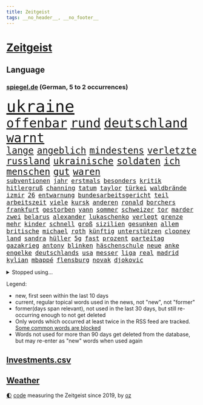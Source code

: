 ```yaml
---
title: Zeitgeist
tags: __no_header__, __no_footer__
---
```


# [Zeitgeist](https://oliz.io/zeitgeist/)

## Language

<h3><a href="https://www.spiegel.de" target="_blank">spiegel.de</a> (German, 5 to 2 occurrences)</h3>
<p style="font-family:monospace">
<span style="font-size:32pt"><a href="news_links.html#ukraine" class="current">ukraine</a></span>
<br>
<span style="font-size:25pt"><a href="news_links.html#offenbar" class="current">offenbar</a></span>
<span style="font-size:25pt"><a href="news_links.html#rund" class="current">rund</a></span>
<span style="font-size:25pt"><a href="news_links.html#deutschland" class="current">deutschland</a></span>
<span style="font-size:25pt"><a href="news_links.html#warnt" class="current">warnt</a></span>
<br>
<span style="font-size:18pt"><a href="news_links.html#lange" class="current">lange</a></span>
<span style="font-size:18pt"><a href="news_links.html#angeblich" class="current">angeblich</a></span>
<span style="font-size:18pt"><a href="news_links.html#mindestens" class="current">mindestens</a></span>
<span style="font-size:18pt"><a href="news_links.html#verletzte" class="current">verletzte</a></span>
<span style="font-size:18pt"><a href="news_links.html#russland" class="current">russland</a></span>
<span style="font-size:18pt"><a href="news_links.html#ukrainische" class="current">ukrainische</a></span>
<span style="font-size:18pt"><a href="news_links.html#soldaten" class="current">soldaten</a></span>
<span style="font-size:18pt"><a href="news_links.html#ich" class="current">ich</a></span>
<span style="font-size:18pt"><a href="news_links.html#menschen" class="current">menschen</a></span>
<span style="font-size:18pt"><a href="news_links.html#gut" class="current">gut</a></span>
<span style="font-size:18pt"><a href="news_links.html#waren" class="current">waren</a></span>
<br>
<span style="font-size:12pt"><a href="news_links.html#subventionen" class="current">subventionen</a></span>
<span style="font-size:12pt"><a href="news_links.html#jahr" class="current">jahr</a></span>
<span style="font-size:12pt"><a href="news_links.html#erstmals" class="current">erstmals</a></span>
<span style="font-size:12pt"><a href="news_links.html#besonders" class="current">besonders</a></span>
<span style="font-size:12pt"><a href="news_links.html#kritik" class="current">kritik</a></span>
<span style="font-size:12pt"><a href="news_links.html#hitlergruß" class="current">hitlergruß</a></span>
<span style="font-size:12pt"><a href="news_links.html#channing" class="new">channing</a></span>
<span style="font-size:12pt"><a href="news_links.html#tatum" class="current">tatum</a></span>
<span style="font-size:12pt"><a href="news_links.html#taylor" class="current">taylor</a></span>
<span style="font-size:12pt"><a href="news_links.html#türkei" class="current">türkei</a></span>
<span style="font-size:12pt"><a href="news_links.html#waldbrände" class="current">waldbrände</a></span>
<span style="font-size:12pt"><a href="news_links.html#izmir" class="current">izmir</a></span>
<span style="font-size:12pt"><a href="news_links.html#26" class="current">26</a></span>
<span style="font-size:12pt"><a href="news_links.html#entwarnung" class="current">entwarnung</a></span>
<span style="font-size:12pt"><a href="news_links.html#bundesarbeitsgericht" class="current">bundesarbeitsgericht</a></span>
<span style="font-size:12pt"><a href="news_links.html#teil" class="current">teil</a></span>
<span style="font-size:12pt"><a href="news_links.html#arbeitszeit" class="current">arbeitszeit</a></span>
<span style="font-size:12pt"><a href="news_links.html#viele" class="current">viele</a></span>
<span style="font-size:12pt"><a href="news_links.html#kursk" class="current">kursk</a></span>
<span style="font-size:12pt"><a href="news_links.html#anderen" class="current">anderen</a></span>
<span style="font-size:12pt"><a href="news_links.html#ronald" class="current">ronald</a></span>
<span style="font-size:12pt"><a href="news_links.html#borchers" class="new">borchers</a></span>
<span style="font-size:12pt"><a href="news_links.html#frankfurt" class="current">frankfurt</a></span>
<span style="font-size:12pt"><a href="news_links.html#gestorben" class="current">gestorben</a></span>
<span style="font-size:12pt"><a href="news_links.html#yann" class="new">yann</a></span>
<span style="font-size:12pt"><a href="news_links.html#sommer" class="current">sommer</a></span>
<span style="font-size:12pt"><a href="news_links.html#schweizer" class="current">schweizer</a></span>
<span style="font-size:12pt"><a href="news_links.html#tor" class="current">tor</a></span>
<span style="font-size:12pt"><a href="news_links.html#marder" class="new">marder</a></span>
<span style="font-size:12pt"><a href="news_links.html#zwei" class="current">zwei</a></span>
<span style="font-size:12pt"><a href="news_links.html#belarus" class="current">belarus</a></span>
<span style="font-size:12pt"><a href="news_links.html#alexander" class="current">alexander</a></span>
<span style="font-size:12pt"><a href="news_links.html#lukaschenko" class="current">lukaschenko</a></span>
<span style="font-size:12pt"><a href="news_links.html#verlegt" class="current">verlegt</a></span>
<span style="font-size:12pt"><a href="news_links.html#grenze" class="current">grenze</a></span>
<span style="font-size:12pt"><a href="news_links.html#mehr" class="current">mehr</a></span>
<span style="font-size:12pt"><a href="news_links.html#kinder" class="current">kinder</a></span>
<span style="font-size:12pt"><a href="news_links.html#schnell" class="current">schnell</a></span>
<span style="font-size:12pt"><a href="news_links.html#groß" class="current">groß</a></span>
<span style="font-size:12pt"><a href="news_links.html#sizilien" class="current">sizilien</a></span>
<span style="font-size:12pt"><a href="news_links.html#gesunken" class="current">gesunken</a></span>
<span style="font-size:12pt"><a href="news_links.html#allem" class="current">allem</a></span>
<span style="font-size:12pt"><a href="news_links.html#britische" class="current">britische</a></span>
<span style="font-size:12pt"><a href="news_links.html#michael" class="current">michael</a></span>
<span style="font-size:12pt"><a href="news_links.html#roth" class="current">roth</a></span>
<span style="font-size:12pt"><a href="news_links.html#künftig" class="current">künftig</a></span>
<span style="font-size:12pt"><a href="news_links.html#unterstützen" class="current">unterstützen</a></span>
<span style="font-size:12pt"><a href="news_links.html#clooney" class="current">clooney</a></span>
<span style="font-size:12pt"><a href="news_links.html#land" class="current">land</a></span>
<span style="font-size:12pt"><a href="news_links.html#sandra" class="current">sandra</a></span>
<span style="font-size:12pt"><a href="news_links.html#hüller" class="current">hüller</a></span>
<span style="font-size:12pt"><a href="news_links.html#5g" class="new">5g</a></span>
<span style="font-size:12pt"><a href="news_links.html#fast" class="current">fast</a></span>
<span style="font-size:12pt"><a href="news_links.html#prozent" class="current">prozent</a></span>
<span style="font-size:12pt"><a href="news_links.html#parteitag" class="current">parteitag</a></span>
<span style="font-size:12pt"><a href="news_links.html#gazakrieg" class="current">gazakrieg</a></span>
<span style="font-size:12pt"><a href="news_links.html#antony" class="current">antony</a></span>
<span style="font-size:12pt"><a href="news_links.html#blinken" class="current">blinken</a></span>
<span style="font-size:12pt"><a href="news_links.html#häschenschule" class="new">häschenschule</a></span>
<span style="font-size:12pt"><a href="news_links.html#neue" class="current">neue</a></span>
<span style="font-size:12pt"><a href="news_links.html#anke" class="current">anke</a></span>
<span style="font-size:12pt"><a href="news_links.html#engelke" class="current">engelke</a></span>
<span style="font-size:12pt"><a href="news_links.html#deutschlands" class="current">deutschlands</a></span>
<span style="font-size:12pt"><a href="news_links.html#usa" class="current">usa</a></span>
<span style="font-size:12pt"><a href="news_links.html#messer" class="current">messer</a></span>
<span style="font-size:12pt"><a href="news_links.html#liga" class="current">liga</a></span>
<span style="font-size:12pt"><a href="news_links.html#real" class="current">real</a></span>
<span style="font-size:12pt"><a href="news_links.html#madrid" class="current">madrid</a></span>
<span style="font-size:12pt"><a href="news_links.html#kylian" class="current">kylian</a></span>
<span style="font-size:12pt"><a href="news_links.html#mbappé" class="current">mbappé</a></span>
<span style="font-size:12pt"><a href="news_links.html#flensburg" class="current">flensburg</a></span>
<span style="font-size:12pt"><a href="news_links.html#novak" class="current">novak</a></span>
<span style="font-size:12pt"><a href="news_links.html#djokovic" class="current">djokovic</a></span>
</p>
<details>
<summary>Stopped using...</summary>
<p class="former" style="font-size:12pt">
chelsea(1397) coronapandemie(1397) geeinigt(1397) krankenhäuser(1397) erzielt(1396) legte(1396) merkel(1396) vertrag(1396) winter(1396) eindruck(1395) führende(1395) prüfung(1395) reformen(1395) vorzeitig(1395) ausnahmen(1394) bestimmte(1394) brief(1394) schoss(1394) sicherheitsbehörden(1394) siegt(1394) theater(1394) worten(1394) aufnehmen(1393) entwurf(1393) gutes(1393) solidarität(1393) branche(1392) englische(1392) innenminister(1392) partie(1392) planen(1392) sebastian(1392) statement(1392) steuer(1392) zeugen(1392) gestartet(1391) künftigen(1391) mainz(1391) riesige(1391) treibt(1391) wahrheit(1391) csu(1390) dfb(1390) durchsetzen(1390) leichter(1390) mengen(1390) müssten(1390) reißt(1390) waffe(1390) anbieten(1389) erschossen(1389) längere(1389) nein(1389) pressekonferenz(1389) schildert(1389) treffer(1389) anteil(1388) beschäftigt(1388) einstieg(1388) leichen(1388) rapper(1388) sanktionen(1388) staatschef(1388) berlins(1387) bundesrepublik(1387) hieß(1387) märchen(1387) ungarns(1387) vereinigten(1387) 6(1386) anlass(1386) botschaften(1386) frust(1386) haltung(1386) jüngeren(1386) lügen(1386) rechts(1386) berufung(1385) demonstrationen(1385) enthüllt(1385) lastwagen(1385) pflege(1385) verstärkt(1385) verändern(1385) ausbau(1384) modell(1384) produzieren(1384) allianz(1383) freie(1383) schiedsrichter(1383) versprochen(1383) wälder(1383) heil(1382) hubertus(1382) offiziellen(1382) saarland(1381) spott(1381) weite(1381) kontakte(1380) verbindet(1380) lkw(1379) sache(1378) verschwand(1378) klären(1377) anzeichen(1376) gestürzt(1376) halb(1374) konsum(1374) tiefen(1374) frisch(1372) belegen(1371) beschlagnahmt(1371) händler(1369) kooperation(1369) top(1369) analysiert(1367) favorit(1366) munition(1349) tuchel(1344) einblicke(1343) empfangen(1343) drohne(1340) sammeln(1336) festgesetzt(1310) öffnet(1278) hochschulen(1242) orte(1232) unis(1210) abgegeben(1166) felix(1152) kolumbien(1142) truppe(1134) ausnahme(1130) bundesanwaltschaft(1120) schrumpft(1120) günstiges(1078) verletzten(1062) einigt(1033) abschreckung(1023) regierungschefin(1023) umsetzung(1004) methode(1000) gestört(991) rande(991) dutzenden(977) otto(976) verschiedenen(966) verabschieden(961) zerstörung(945) ring(937) hauptbahnhof(931) zusammenhalt(931) desto(930) expremier(927) geplatzt(926) überwachung(925) 49(913) einheit(913) mut(902) transparenz(898) abseits(894) lücken(885) brandenburger(876) nebenbei(876) baustelle(866) lindners(861) spart(855) nationalelf(851) gewerkschaften(842) locken(838) schwarzes(833) umstände(824) unterliegt(816) kinderinterview(810) 2026(808) grünenpolitikerin(801) kenia(798) ausbauen(794) verklagen(793) kaiserslautern(792) chinesischer(790) zuwanderung(767) braun(761) geste(761) genauer(760) verzeichnet(759) schwächelt(752) verträge(745) dach(740) ähnlichen(740) revolution(739) island(727) giorgia(726) meloni(726) hoffnungsträger(716) schickte(709) töne(709) 05(708) überreste(700) auseinander(696) kündigung(696) bundesbank(690) senioren(688) branchen(677) persönlichen(667) pakete(657) prien(654) rückstand(650) mama(649) luftangriffe(641) fängt(638) familienministerin(631) paus(631) metall(627) böhmermann(626) geheim(623) nico(607) strafanzeige(605) 47(604) game(602) abhilfe(593) aufgelöst(586) kulturstaatsministerin(584) spezialkräfte(577) nannte(574) geschwister(568) wasserstoff(559) marode(558) republikanische(558) neunzigerjahren(553) fluggesellschaft(547) 5000(543) schleswigholsteins(542) eskalierte(539) nagelsmann(538) georgien(536) vermeintliche(534) 2007(533) karin(533) loswerden(529) diesjährigen(523) darmstadt(517) wurzeln(516) z(509) älteren(502) lübeck(500) miami(497) heimlich(492) wiedergewählt(491) veto(489) gründung(483) fußballverband(481) zeuge(480) geisel(479) oberbayern(470) eingeschlagen(465) erforscht(465) spaniens(456) rad(452) unterbrochen(451) vorgenommen(444) kane(443) drogenhandel(442) schlagabtausch(441) blamiert(430) beckenbauer(425) zahlungen(424) verurteilen(421) kurzer(415) widerstands(411) stock(410) marschflugkörper(408) drückt(405) errichtet(405) einbringen(404) langjährigen(404) anderthalb(402) berufen(402) polizeigewahrsam(401) milliardenschweren(397) schweigt(397) heimem(393) warnungen(393) flieger(389) nachhaltige(389) strafverfahren(389) saßen(386) stockt(386) pass(385) mutmaßliches(383) verfilmt(383) ezb(382) zeitgleich(381) leitartikel(378) sicherheitsmaßnahmen(376) juristin(373) heim(372) kooperiert(372) skurriler(370) iphone(368) immobilienmarkt(367) sterne(364) seltener(362) argentiniens(361) entstand(357) recherche(356) meyer(355) 96(354) innere(351) dauerte(350) re(350) sprachen(349) riesiges(348) drehte(347) posts(347) körperliche(344) mary(344) nordkoreas(344) unterkunft(344) leinwand(343) negative(343) american(342) stieß(340) schwachen(339) rtl(337) jon(335) vorzugehen(335) javier(332) milei(332) ferne(331) technisch(330) suv(328) neuesten(327) verheerende(327) dreht(326) rki(322) 76(321) aserbaidschan(321) schwester(320) bunt(318) milliardenhöhe(315) kallas(314) entertainment(312) moritz(312) kommissionspräsidentin(310) europaparlament(307) berüchtigte(306) proben(305) taxi(303) verschickt(301) gewährt(300) regelungen(296) protestierenden(294) gedächtnis(290) nächte(290) oberlandesgericht(289) absichtlich(288) krebsdiagnose(284) glückwünsche(283) normale(283) bestätigte(282) bundes(282) pflegeheim(281) vulkanausbruch(279) gazastreifens(278) gewähren(278) beteuert(275) spender(275) nouripour(274) omid(274) raab(273) brandt(272) demonstration(272) parlamentarier(270) titeln(270) abfall(266) hasst(266) attraktiver(265) club(264) empfehlungen(264) ernsthafte(264) reederei(262) überdenken(262) einheitliche(260) 60000(259) eminem(259) furchtbar(259) staatssekretärin(259) haken(255) 16jährigen(252) ausländer(252) copa(252) habecks(252) netzbetreiber(252) auskunft(251) haley(251) nikki(251) zweistaatenlösung(251) getrunken(250) produzent(250) kostenlos(249) suizid(249) dfl(247) reichweite(245) diverse(243) bezahlung(241) großzügig(241) ließe(240) dänemarks(239) armin(238) einverstanden(235) stuttgarter(235) unverletzt(235) erwachsen(234) gesichter(233) ostern(233) bedrängnis(232) professionelle(232) verbucht(232) dynamik(229) verschüttet(228) offensichtlich(227) dubai(226) 22jährigen(225) giftige(225) bahnen(224) uganda(224) willy(224) ambitionen(223) royale(223) falle(222) einstufung(221) handgreiflich(219) nominierungen(219) pilze(218) übernommen(218) 1945(216) stefanie(215) behandlung(214) eilantrag(214) notaufnahme(214) 80000(213) amy(213) frühzeitig(213) frustriert(211) 81jährige(209) russlandsanktionen(209) pforzheim(208) aufgedeckt(206) fotografen(206) neugier(205) australischer(204) can(204) verstörende(204) artillerie(202) gesetzliche(202) ordentlich(202) verwendung(202) dazwischen(201) perfektes(201) zigaretten(200) beschädigten(198) cotrainer(197) hollywoods(197) landsmann(197) pazifik(197) aufklären(195) neuerdings(194) neuwahl(194) emobilität(191) minus(191) militärübungen(190) wahlkampfrede(190) 2006(189) zeitzeugen(189) anpassung(188) typs(188) umgeleitet(188) dreharbeiten(187) oman(187) pünktlich(187) siebzigerjahren(187) ungewohnt(187) wohnungssuche(187) western(185) bestürzt(184) elton(184) hagen(181) girls(180) abgewendet(179) stellvertreter(179) merkels(177) terrormiliz(177) altkanzlerin(176) ravensburg(176) gitarrist(174) negativ(174) pay(174) zerrissen(174) fa(173) hummels(172) mats(172) vermieter(171) wohlauf(171) gekrönt(170) nairobi(170) bemerkenswerte(169) schlangen(169) stützt(169) boateng(168) jérôme(168) rechnungen(168) manfred(167) schienen(167) nationalsozialismus(166) trotzig(166) solches(165) vorgesehen(162) kanzlerin(161) realistische(160) basketballerinnen(158) bewerben(158) gäbe(156) dein(155) popikone(154) zugesprochen(154) bear(153) bestellen(153) gesänge(153) multimillionär(153) rechtslage(153) auszeit(152) huawei(150) löcher(150) rihanna(150) 1982(149) fußgänger(149) möglichkeit(148) profidebüt(148) superreichen(148) verdachts(148) cannabisgesetz(147) fair(147) urteilte(147) versöhnung(147) krause(146) ludwigshafen(146) präsentation(146) verfehlen(146) djirsarai(145) marseille(145) meistertitel(145) republikanischen(145) supermärkte(145) deserteur(144) msc(144) durchsuchung(143) unschuld(143) exfußballer(142) mongolei(142) geiselabkommen(140) mail(140) beworfen(139) zusammenraufen(139) geringer(137) härteste(137) lehre(137) ruth(137) kriegsverlauf(136) abgrund(135) flugabwehrsysteme(135) haiti(135) nichte(135) queens(135) talente(135) ampelpolitiker(134) gleisbett(134) nordrheinwestfalens(134) suhl(134) verstörenden(134) berührende(133) lizenz(132) 18jährigen(130) ko(130) engagieren(129) 57(126) boxer(126) report(126) adidas(125) arbeitszeiten(125) dominierte(125) kinderärztin(125) laufende(125) wirklichkeit(125) bestandteil(124) elektrische(124) fester(124) gegenseitigen(123) netzwerken(123) überfahrt(123) belgier(122) radprofi(122) messen(121) außergewöhnlichen(120) einbruch(120) 250(119) anwesen(119) recycling(119) spannende(119) umbenannt(119) 20jährige(118) köpfe(118) spiegelleser(118) devise(117) staatschefs(117) getreten(116) heimatland(116) medium(116) schlimmste(116) bewusstsein(115) fußballbund(115) verschenkt(115) chronik(114) escooter(114) orientieren(114) brandstiftung(113) milliardenauftrag(113) polizeieinsätze(113) beverly(112) gerüst(112) hills(112) netzwerke(112) ausrüster(111) chips(111) fünfjähriger(111) teich(111) bräuchte(110) denkbar(110) kommunalwahl(110) zivilgesellschaft(110) geflossen(109) hirn(108) se(108) ultraorthodoxe(108) ertragen(107) schlau(107) l'amour(106) toujours(106) abgeschoben(105) brunson(105) louis(105) milchstraße(105) ungestört(105) wout(105) brettspiele(104) sommerzeit(104) ausgeweitet(103) exgesundheitsminister(103) nett(103) bürgermeisterin(102) event(102) postet(102) 74jährigen(101) kampfflugzeuge(101) melonis(101) versuchter(100) überstunden(100) bundesinstitut(99) flog(99) ghana(99) millionenstrafe(99) parteikollegen(99) trucks(99) hafencity(98) kommentieren(98) microsofts(98) totschlags(98) diplomatischen(97) ernstfall(97) gefängnisstrafe(97) massensturz(97) relativ(97) angelegte(96) gemalt(96) kreativen(96) leyens(96) naturschützer(96) bundesvorstand(95) rapstar(95) schlechteste(95) steinzeit(95) trainingslager(95) agentengesetz(94) beweist(94) düstere(94) jugendkriminalität(94) linker(94) patriotsysteme(94) pomp(94) großkonzerne(93) klimaschutzgesetz(93) vorstellung(93) weltgrößten(93) be(92) ewig(92) furios(92) ärgernis(92) johnson(91) missionen(91) schwächt(91) shakira(91) verstanden(91) workout(91) zugeht(91) amerikaners(90) kiffer(90) militärischer(90) plage(90) angetreten(89) beginns(89) downing(89) einschüchtern(89) exakt(89) meistens(89) shakespeare(89) attentats(88) einhundert(88) g7staaten(88) dazn(87) dreckig(87) georgiens(87) spitzenklub(87) steuererklärung(87) 78(86) beschränkungen(86) fürchtete(86) gesteckt(86) jeweiligen(86) risikobewertung(86) unterschreiben(86) aquakulturen(85) boys(85) capri(85) films(85) lachs(85) pet(85) shop(85) sportwissenschaftler(85) großartiger(84) schwieg(84) bremerhaven(83) grafikanalyse(83) hitlers(83) zeitlich(83) spinnen(82) übermittelt(82) bezwingen(81) europameister(81) schwimmerinnen(81) 26000(80) anfühlt(80) bbcmoderator(80) gottschalk(80) kinderklinik(80) 28jährige(79) me(79) millionenwert(79) nase(79) rechtspopulismus(79) velbert(79) vollen(79) weibchen(79) 21jährige(78) abfindungen(78) archäologie(78) lagunenstadt(78) oeynhausen(78) ratte(78) schuldspruch(78) tagestouristen(78) beachtliche(77) chats(77) ladestationen(77) nachtklub(77) opulente(77) popmusik(77) pünktlichkeit(77) spürte(77) automaten(76) morbide(76) statistiker(76) tornado(76) unglaublich(76) ausweiten(75) cybercrime(75) einsätze(75) schauplatz(75) heimspiel(74) impfstoffe(74) jar(74) kanzlerschaft(74) mondes(74) tschassiw(74) cduvorsitzenden(73) genauen(73) jenna(73) masken(73) parteitagsrede(73) slogans(73) abnehmspritze(72) buchhalter(72) erffa(72) faust(72) zwayer(72) 39(71) antiisraelischer(71) aufgeheizt(71) bläst(71) geile(71) heikel(71) lebenserwartung(71) schütze(71) enkeltrick(70) m(70) pension(70) pfiffe(70) resolution(70) scharfmachern(70) schulhof(70) volte(70) flick(69) hansi(69) kristen(69) schumachers(69) feindbild(68) freibad(68) handzeichen(68) juan(68) nsvergleich(68) polizeiliche(68) uspopstar(68) who’s(68) 155(67) bon(67) darstellern(67) erdbeeren(67) jovi(67) kulturschaffende(67) wachablösung(67) 31jährige(66) handele(66) mächtig(66) stadtverwaltung(66) grünenvorsitzende(65) hausfrau(65) kenias(65) kernpunkte(65) munro(65) preiserhöhungen(65) stehe(65) vermissen(65) bleibenden(64) eras(64) fußballfieber(64) naht(64) trainierte(64) zahlung(64) 650000(63) spekulieren(63) amelie(62) kanzelt(62) magnum(62) tausendfach(62) verschwörungsmythen(62) deklassiert(61) flüchtlingsrat(61) höhepunkte(61) klausel(61) miserablen(61) nebenkostenprivileg(61) saltburn(61) biologe(60) begehrt(59) esken(59) jubel(59) mittelfeldspielers(59) schwerpunkte(59) spdchefin(59) sullivan(59) nationalfeiertag(58) nichtregierungsorganisationen(58) salome(58) surabischwili(58) bangkok(57) butker(57) turbulente(57) milieu(56) modernisiert(56) ordnete(56) standards(56) bürgerschaft(55) heiko(55) kurios(55) nordfranzösischen(55) rouen(55) schmilzt(55) steuereinnahmen(55) verwaltungsgericht(55) vorlagen(55) beladener(54) chefetage(54) schlussspurt(54) vagina(54) weltfußballerin(54) wesel(54) apotheken(53) ausgeschenkt(53) fdpgeneralsekretär(53) feuerte(53) gemeint(53) hut(53) komplex(53) kurswechsel(53) landesweiten(53) psychologie(53) sanft(53) sonja(53) spieß(53) usbotschafterin(53) volkswirtschaft(53) abgetrieben(52) beef(52) hauptstädte(52) perspektiven(52) sahrawagenknechtpartei(52) sturmböen(52) antike(51) böses(51) etappensieg(51) imagepflege(51) lech(51) papa(51) skizziert(51) beförderung(50) chipherstellers(50) luxuriösen(50) militärmanöver(50) millennial(50) ortschaft(50) geheimplan(49) jugendbande(49) kifirma(49) militarisierung(49) unwetters(49) ac/dc(48) außenseiter(48) geplatzter(48) l’amour(48) mitgliedstaaten(48) ohr(48) achtelfinale(47) d’agostino(47) gigi(47) giulia(47) krimis(47) medwedew(47) smith(47) thematisiert(47) ölkonzerns(47) bongiovi(46) comicfigur(46) durchschnittlich(46) entenhausen(46) mickymausheft(46) mitgerissen(46) royal(46) salzgitter(46) verfeindeten(46) existieren(45) glaubwürdigkeit(45) king’s(45) lebewesen(45) pompeji(45) unterlagen(45) f16kampfjets(44) korrupt(44) natoostflanke(44) quaid(44) knieverletzung(43) krone(43) löscht(43) mitschuld(43) solarenergie(43) umgebracht(43) rares(42) back(41) gift(41) markieren(41) núñez(41) profitierten(41) shady(41) slim(41) anheizen(40) brenda(40) durchschnittsverdiener(40) einzelheiten(40) mitansehen(40) spiegelanalyse(40) unrealistisch(40) wiedergeburt(40) 27000(39) bezahlbares(39) gebucht(39) spielfeld(39) umgesetzt(39) verkeilt(39) werdegang(39) wimbledon(39) augenblick(38) bitcoin(38) lacher(38) 28jähriger(37) bundeskriminalamt(37) costner(37) look(37) cop29(36) erlebnis(36) fußballtransfers(36) heimlicher(36) hungert(36) machenschaften(36) nazideutschland(36) stuttgarts(36) terrier(36) unsicher(36) américa(35) jasmine(35) paolini(35) steuererleichterungen(35) spürbar(34) steckte(34) unpünktlichkeit(34) führungsetagen(33) 1998(32) gezerre(32) kopiert(32) töpfer(32) unregierbar(32) wertvoll(32) zugelegt(32) 360(31) attestieren(31) drittem(31) gemeinsames(31) lamine(31) linksbündnis(31) rechtspopulistin(31) rekordeuropameister(31) yamal(31) danke(30) martyrium(30) etatentwurf(29) gewaltfreie(29) halter(29) liveübertragung(29) mekka(29) vorläufigen(29) cassel(28) guirassy(28) häufige(28) meiner(28) publik(28) serhou(28) stopfen(28) verschont(28) weiterspielen(28) abiturfeier(27) estnische(27) extrainer(27) iranisches(27) miene(27) nebenwirkungen(27) nervosität(27) fördergelder(26) zelle(26) defensiven(25) gareth(25) herkommt(25) klausmichael(25) kürzt(25) satellitenbildern(25) southgate(25) verschicken(25) aufzuhalten(24) auszuschalten(24) bellingham(24) biologen(24) lions(24) three(24) weghorst(24) animationsfilm(23) döring(23) ehegattensplitting(23) ernennt(23) frühstücksei(23) fußballtor(23) militärdienst(23) ressortchefin(23) afdwähler(22) autobahnpolizei(22) eile(22) eingebüßt(22) herrschte(22) kontra(22) rumpelfußball(22) schleppen(22) sicherheitsexperte(22) spielgerät(22) waffengewalt(22) drachen(21) entstandenen(21) eukommissionschefin(21) megan(21) ruhigen(21) scheibe(21) stallion(21) thee(21) ökosystem(21) exkanzlerin(20) gigawatt(20) ladenetz(20) pfister(20) untergrund(20) beryl(19) buckinghampalast(19) financial(19) geschieden(19) hardliner(19) kapitänsregel(19) kreischende(19) kräftiger(19) verrührt(19) vorherigen(19) alkoholisierte(18) bewerbern(18) emsieg(18) familiäre(18) fertigung(18) meg(18) sonnencreme(18) spottete(18) subvention(18) chronologie(17) dagestan(17) dienstwagen(17) geldauflage(17) schadensbegrenzung(17) abteilung(16) frankreichwahl(16) gesichert(16) großauftrag(16) schied(16) vertrauten(16) apartment(15) durchlebte(15) emhelden(15) erschwinglicher(15) maskenbeschaffung(15) natotreffen(15) nepobaby(15) ruto(15) schmerzhafte(15) spahns(15) weitreichende(15) zutiefst(15) betrügerischen(14) geballte(14) reeves(14) zugunsten(14) 14jähriger(13) ausschnitte(13) cnn(13) datiert(13) entgegenwirken(13) horizon(13) kentucky(13) liken(13) moderate(13) niels(13) schinken(13) verborgen(13) assadregimes(12) elterngeld(12) funde(12) getränke(12) killer(12) monatlichen(12) nizza(12) philipsen(12) abgründe(11) außenpolitiker(11) brilliert(11) führungswechsel(11) koffer(11) natogipfel(11) plätze(11)
</p>
</details>
<p>Legend:
<ul>
<li><span class="new">new</span>, first seen within the last 10 days</li>
<li><span class="current">current</span>, regular topical words used in the news, not "new", not "former"</li>
<li><span class="former">former(days span relevant)</span>, not used in the last 30 days, but still re-occurring enough to not get deleted</li>
<li>Only words which occurred at least twice in the RSS feed are tracked. <a href="language/filters.py">Some common words are blocked</a></li>
<li>Words not used for more than 90 days get deleted from the database, but may re-enter as "new" words when used again</li>
</ul>
</p>

## [Investments](investments.html)[.csv](investments.csv)

## [Weather](weather.html)

<footer>
<a href="javascript:toggleTheme()" class="nav">🌓</a>
<a href="https://github.com/ooz/zeitgeist">code</a> measuring the Zeitgeist since 2019, by <a href="https://oliz.io">oz</a>
</footer>
